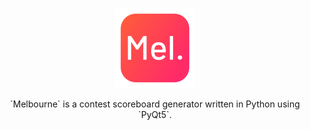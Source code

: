 <p align="center">
  <img width="128" height="128" src="/logo/logo_128.png?raw=true">
</p>

<p align="center">
`Melbourne` is a contest scoreboard generator written in Python using `PyQt5`. 
</p>
